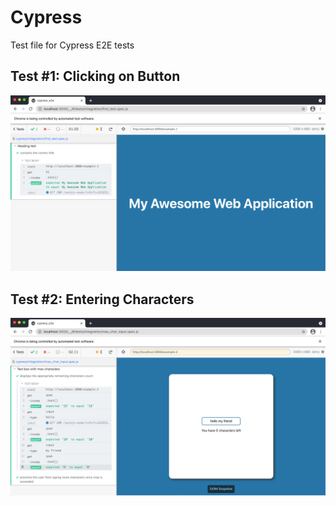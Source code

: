# Cypress
Test file for Cypress E2E tests

## Test #1: Clicking on Button
![Test 1](https://github.com/anishmoktan/cypress/blob/main/images/test1.png)

## Test #2: Entering Characters
![Test 2](https://github.com/anishmoktan/cypress/blob/main/images/test2.png)